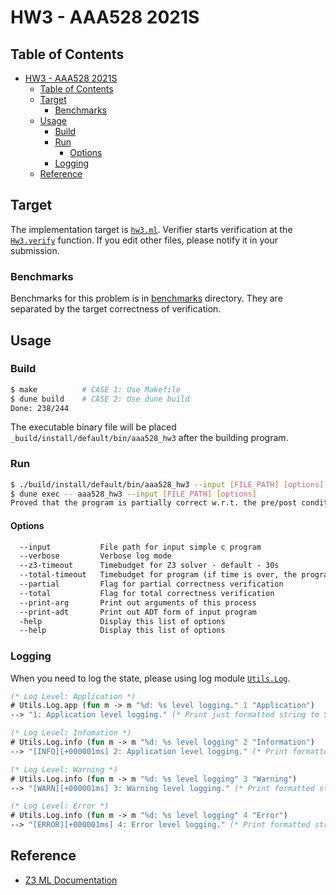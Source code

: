 # HW3 - AAA528 2021S

## Table of Contents

- [HW3 - AAA528 2021S](#hw3---aaa528-2021s)
  - [Table of Contents](#table-of-contents)
  - [Target](#target)
    - [Benchmarks](#benchmarks)
  - [Usage](#usage)
    - [Build](#build)
    - [Run](#run)
      - [Options](#options)
    - [Logging](#logging)
  - [Reference](#reference)

## Target

The implementation target is [`hw3.ml`](./src/hw3/hw3.ml).
Verifier starts verification at the [`Hw3.verify`](https://github.com/kupl/AAA528/blob/main/hw3/src/hw3/hw3.ml#L13) function.
If you edit other files, please notify it in your submission.

### Benchmarks

Benchmarks for this problem is in [benchmarks](./benchmarks) directory.
They are separated by the target correctness of verification.

## Usage

### Build

```bash
$ make          # CASE 1: Use Makefile
$ dune build    # CASE 2: Use dune build
Done: 238/244
```

The executable binary file will be placed `_build/install/default/bin/aaa528_hw3` after the building program.

### Run

```bash
$ ./build/install/default/bin/aaa528_hw3 --input [FILE_PATH] [options]  # CASE 1: Execute binary file
$ dune exec -- aaa528_hw3 --input [FILE_PATH] [options]                 # CASE 2: Use dune execution
Proved that the program is partially correct w.r.t. the pre/post conditions.
```

#### Options

```txt
  --input           File path for input simple c program
  --verbose         Verbose log mode
  --z3-timeout      Timebudget for Z3 solver - default - 30s
  --total-timeout   Timebudget for program (if time is over, the program will be halt) - default: 180s
  --partial         Flag for partial correctness verification
  --total           Flag for total correctness verification
  --print-arg       Print out arguments of this process
  --print-adt       Print out ADT form of input program
  -help             Display this list of options
  --help            Display this list of options
```

### Logging

When you need to log the state, please using log module [`Utils.Log`](./utils/log.ml).

``` ocaml
(* Log Level: Application *)
# Utils.Log.app (fun m -> m "%d: %s level logging." 1 "Application")
--> "1: Application level logging." (* Print just formatted string to STDOUT *)

(* Log Level: Infomation *)
# Utils.Log.info (fun m -> m "%d: %s level logging" 2 "Information")
--> "[INFO][+000001ms] 2: Application level logging." (* Print formatted string with tag to STDERR when verbose module *)

(* Log Level: Warning *)
# Utils.Log.info (fun m -> m "%d: %s level logging" 3 "Warning")
--> "[WARN][+000001ms] 3: Warning level logging." (* Print formatted string with tag to STDERR *)

(* Log Level: Error *)
# Utils.Log.info (fun m -> m "%d: %s level logging" 4 "Error")
--> "[ERROR][+000001ms] 4: Error level logging." (* Print formatted string with tag to STDERR *)
```

## Reference

- [Z3 ML Documentation](https://z3prover.github.io/api/html/ml/Z3.html)
